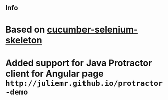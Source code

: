Info
----
# Based on [cucumber-selenium-skeleton](https://github.com/cnguyen115/cucumber-selenium-skeleton)
# Added support for Java Protractor client for Angular page `http://juliemr.github.io/protractor-demo`

